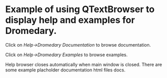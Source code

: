 # Example of using QTextBrowser to display help and examples for Dromedary.

Click on *Help->Dromedary Documentation* to browse documentation.

Click on *Help->Dromedary Examples* to browse examples.

Help browser closes automatically when main window is closed. There are some example placholder documentation html files docs.
